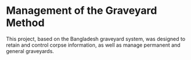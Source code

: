 # Management of the Graveyard Method
This project, based on the Bangladesh graveyard system, was designed to retain and control corpse information, as well as manage permanent and general graveyards.

 
